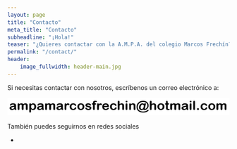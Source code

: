 ```yaml
---
layout: page
title: "Contacto"
meta_title: "Contacto"
subheadline: "¡Hola!"
teaser: "¿Quieres contactar con la A.M.P.A. del colegio Marcos Frechín?."
permalink: "/contact/"
header:
    image_fullwidth: header-main.jpg
---
```

Si necesitas contactar con nosotros, escríbenos un correo electrónico a:

[![Nuestra dirección de email](/images/email.png "Nuestra dirección de email")](mailto:ampamarcosfrechin@hotmail.com)

También puedes seguirnos en redes sociales

<ul class="inline-list social-icons">
    <li>
        <a href="https://twitter.com/AmpaFrechin" target="_blank" class="icon-twitter" title="Síguenos en twitter"></a>
    </li>
</ul>
